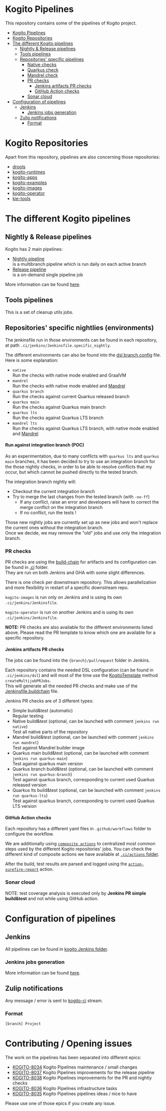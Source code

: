 # Kogito Pipelines

This repository contains some of the pipelines of Kogito project.

* [Kogito Pipelines](#kogito-pipelines)
* [Kogito Repositories](#kogito-repositories)
* [The different Kogito pipelines](#the-different-kogito-pipelines)
  * [Nightly & Release pipelines](#nightly--release-pipelines)
  * [Tools pipelines](#tools-pipelines)
  * [Repositories' specific pipelines](#repositories-specific-pipelines)
    * [Native checks](#native-checks)
    * [Quarkus check](#quarkus-check)
    * [Mandrel check](#mandrel-check)
    * [PR checks](#pr-checks)
      * [Jenkins artifacts PR checks](#jenkins-artifacts-pr-checks)
      * [GitHub Action checks](#github-action-checks)
    * [Sonar cloud](#sonar-cloud)
* [Configuration of pipelines](#configuration-of-pipelines)
  * [Jenkins](#jenkins)
    * [Jenkins jobs generation](#jenkins-jobs-generation)
  * [Zulip notifications](#zulip-notifications)
    * [Format](#format)

# Kogito Repositories

Apart from this repository, pipelines are also concerning those repositories:

* [drools](https://github.com/kiegroup/drools)
* [kogito-runtimes](https://github.com/kiegroup/kogito-runtimes)
* [kogito-apps](https://github.com/kiegroup/kogito-apps)
* [kogito-examples](https://github.com/kiegroup/kogito-examples)
* [kogito-images](https://github.com/kiegroup/kogito-images)
* [kogito-operator](https://github.com/kiegroup/kogito-operator)
* [kie-tools](https://github.com/kiegroup/kie-tools)

# The different Kogito pipelines

## Nightly & Release pipelines

Kogito has 2 main pipelines:

* [Nightly pipeline](./.ci/jenkins/Jenkinsfile.nightly)  
  is a multibranch pipeline which is run daily on each active branch
* [Release pipeline](./.ci/jenkins/Jenkinsfile.release)  
  is a on-demand single pipeline job

More information can be found [here](./docs/nightly_and_release.md).

## Tools pipelines

This is a set of cleanup utils jobs.

## Repositories' specific nightlies (environments)

The jenkinsfile run in those environments can be found in each repository, at path `.ci/jenkins/Jenkinsfile.specific_nightly`.

The different environments can also be found into the [dsl branch config](./dsl/config/branch.yaml) file.  
Here is some explanation:

- `native`  
  Run the checks with native mode enabled and GraalVM
- `mandrel`  
  Run the checks with native mode enabled and [Mandrel](https://github.com/graalvm/mandrel)
- `quarkus branch`  
  Run the checks against current Quarkus released branch
- `quarkus main`  
  Run the checks against Quarkus main branch
- `quarkus lts`  
  Run the checks against Quarkus LTS branch
- `mandrel lts`  
  Run the checks against Quarkus LTS branch, with native mode enabled and [Mandrel](https://github.com/graalvm/mandrel)

#### Run against integration branch (POC)

As an experimentation, due to many conflicts with `quarkus lts` and `quarkus main` branches, it has been decided to try to use an integration branch for the those nightly checks, in order to be able to resolve conflicts that my occur, but which cannot be pushed directly to the tested branch.

The integration branch nightly will:

- Checkout the current integration branch
- Try to merge the last changes from the tested branch (with `-no-ff`)
  - If any conflict, raise an error and developers will have to correct the merge conflict on the integration branch
  - If no conflict, run the tests !


Those new nightly jobs are currently set up as new jobs and won't replace the current ones without the integration branch.  
Once we decide, we may remove the "old" jobs and use only the integration branch.

### PR checks

PR checks are using the [build-chain](https://github.com/kiegroup/github-action-build-chain) for artifacts and its configuration can be found in [.ci](./.ci) folder.  
They are run on both Jenkins and GHA with some slight differences.

There is one check per downstream repository. This allows parallelization and more flexibility in restart of a specific downstream repo.

`kogito-images` is run only on Jenkins and is using its own `.ci/jenkins/Jenkinsfile`.

`kogito-operator` is run on another Jenkins and is using its own `.ci/jenkins/Jenkinsfile`.

**NOTE:** PR checks are also available for the different environments listed above. Please read the PR template to know which one are available for a specific repository.

#### Jenkins artifacts PR checks

The jobs can be found into the `{branch}/pullrequest` folder in Jenkins.  

Each repository contains the needed DSL configuration (can be found in `.ci/jenkins/dsl`) and will most of the time use the [KogitoTemplate](./dsl/seed/src/main/java/../groovy/org/kie/jenkins/jobdsl/templates/KogitoJobTemplate.groovy) method `createMultijobPRJobs`.  
This will generate all the needed PR checks and make use of the [Jenkinsfile.buildchain](./.ci/jenkins/Jenkinsfile.buildchain) file.

Jenkins PR checks are of 3 different types:

* Simple build&test (automatic)  
  Regular testing
* Native build&test (optional, can be launched with comment `jenkins run native`)  
  Test all native parts of the repository
* Mandrel build&test (optional, can be launched with comment `jenkins run mandrel`)  
  Test against Mandrel builder image
* Quarkus main build&test (optional, can be launched with comment `jenkins run quarkus-main`)  
  Test against quarkus main version
* Quarkus branch build&test (optional, can be launched with comment `jenkins run quarkus-branch`)  
  Test against quarkus branch, corresponding to current used Quarkus released version
* Quarkus lts build&test (optional, can be launched with comment `jenkins run quarkus-lts`)  
  Test against quarkus branch, corresponding to current used Quarkus LTS version

#### GitHub Action checks

Each repository has a different yaml files in `.github/workflows` folder to configure the workflow.

We are additionally using [`composite actions`](https://docs.github.com/en/actions/creating-actions/creating-a-composite-action) to centralized most common steps used by the different Kogito repositories' jobs. You can check the different kind of composite actions we have available at [`.ci/actions` folder](https://github.com/kiegroup/kogito-pipelines/tree/main/.ci/actions).

After the build, test results are parsed and logged using the [`action-surefire-report`](https://github.com/ScaCap/action-surefire-report) action.

### Sonar cloud

NOTE: test coverage analysis is executed only by **Jenkins PR simple build&test** and not while using GitHub action.

# Configuration of pipelines

## Jenkins

All pipelines can be found in [kogito Jenkins folder](https://eng-jenkins-csb-business-automation.apps.ocp-c1.prod.psi.redhat.com/job/KIE/job/kogito).

### Jenkins jobs generation

More information can be found [here](./docs/jenkins.md).

## Zulip notifications

Any message / error is sent to [kogito-ci](https://kie.zulipchat.com/#narrow/stream/236603-kogito-ci) stream.

### Format

    [branch] Project
    
# Contributing / Opening issues

The work on the pipelines has been separated into different epics:

- [KOGITO-8034](https://issues.redhat.com/browse/KOGITO-8034) Kogito Pipelines maintenance / small changes
- [KOGITO-8037](https://issues.redhat.com/browse/KOGITO-8037) Kogito Pipelines improvements for the release pipeline
- [KOGITO-8038](https://issues.redhat.com/browse/KOGITO-8038) Kogito Pipelines improvements for the PR and nightly checks
- [KOGITO-8036](https://issues.redhat.com/browse/KOGITO-8036) Kogito Pipelines infrastructure tasks
- [KOGITO-8035](https://issues.redhat.com/browse/KOGITO-8035) Kogito Pipelines pipelines ideas / nice to have

Please use one of those epics if you create any issue.
